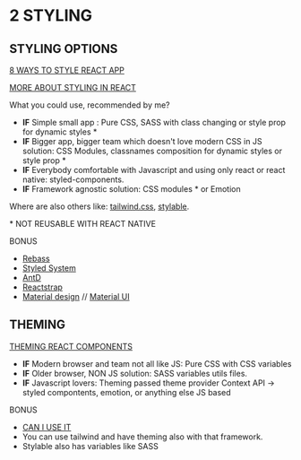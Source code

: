 # 2 STYLING

## STYLING OPTIONS

[8 WAYS TO STYLE REACT APP](https://www.sitepoint.com/react-components-styling-options/)

[MORE ABOUT STYLING IN REACT](https://medium.com/@SilentHackz/styling-in-react-a45d1740d58b)

What you could use, recommended by me?

- **IF** Simple small app : Pure CSS, SASS with class changing or style prop for dynamic styles \*
- **IF** Bigger app, bigger team which doesn't love modern CSS in JS solution: CSS Modules, classnames composition for dynamic styles or style prop \*
- **IF** Everybody comfortable with Javascript and using only react or react native: styled-components.
- **IF** Framework agnostic solution: CSS modules \* or Emotion

Where are also others like: [tailwind.css](https://tailwindcss.com/), [stylable](https://stylable.io/).

\* NOT REUSABLE WITH REACT NATIVE

BONUS

- [Rebass](https://rebassjs.org/)
- [Styled System](https://styled-system.com/)
- [AntD](https://ant.design/)
- [Reactstrap](https://reactstrap.github.io/)
- [Material design](https://material.io/design/) // [Material UI](https://material-ui.com/)

## THEMING

[THEMING REACT COMPONENTS](https://codeburst.io/theming-react-components-e0be23465946)

- **IF** Modern browser and team not all like JS: Pure CSS with CSS
  variables
- **IF** Older browser, NON JS solution: SASS variables utils files.
- **IF** Javascript lovers: Theming passed theme provider Context API -> styled compontents, emotion, or anything else JS based

BONUS

- [CAN I USE IT](https://caniuse.com/)
- You can use tailwind and have theming also with that framework.
- Stylable also has variables like SASS

